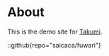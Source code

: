# About
This is the demo site for [Takumi](https://github.com/Takumi1217).

::github{repo="saicaca/fuwari"}
